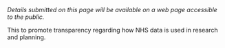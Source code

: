 *Details submitted on this page will be available on a web page accessible to the public.*

This to promote transparency regarding how NHS data is used in research and planning.
